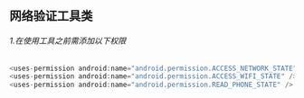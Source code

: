 网络验证工具类
---------
###### 1.在使用工具之前需添加以下权限
```java
<uses-permission android:name="android.permission.ACCESS_NETWORK_STATE" />
<uses-permission android:name="android.permission.ACCESS_WIFI_STATE" />
<uses-permission android:name="android.permission.READ_PHONE_STATE" />
```
